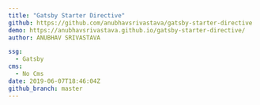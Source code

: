 ```yaml
---
title: "Gatsby Starter Directive"
github: https://github.com/anubhavsrivastava/gatsby-starter-directive
demo: https://anubhavsrivastava.github.io/gatsby-starter-directive/
author: ANUBHAV SRIVASTAVA

ssg:
  - Gatsby
cms:
  - No Cms
date: 2019-06-07T18:46:04Z
github_branch: master
---
```

